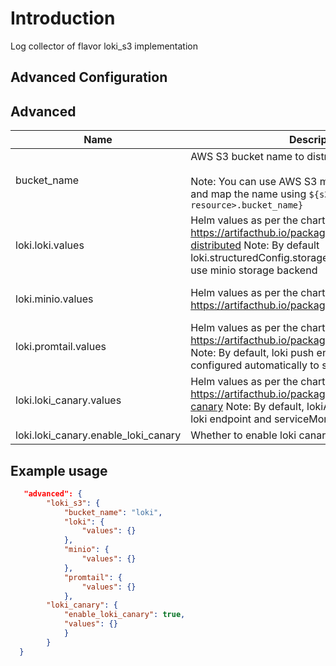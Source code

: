 # Introduction

Log collector of flavor loki_s3 implementation

## Advanced Configuration

## Advanced

| Name                                | Description                                                                                                                                                                                         | Datatype           | Required |
|-------------------------------------|-----------------------------------------------------------------------------------------------------------------------------------------------------------------------------------------------------|--------------------|----------|
| bucket_name                         | AWS S3 bucket name to distribute chunks. <br><br> Note: You can use AWS S3 module to create bucket and map the name using `${s3.<name-of-your-resource>.bucket_name}`                               | string             | yes      |
| loki.loki.values                    | Helm values as per the chart https://artifacthub.io/packages/helm/grafana/loki-distributed  Note: By default loki.structuredConfig.storage_config is configured to use minio storage backend | map< string, any > | no       |
| loki.minio.values                   | Helm values as per the chart https://artifacthub.io/packages/helm/bitnami/minio                                                                                                                     | map< string, any > | no       |
| loki.promtail.values                | Helm values as per the chart https://artifacthub.io/packages/helm/grafana/promtail  Note: By default, loki push endpoint will be configured automatically to send log entries to Loki        | map< string, any > | no       |
| loki.loki_canary.values             | Helm values as per the chart https://artifacthub.io/packages/helm/grafana/loki-canary  Note: By default, lokiAddress will be set with loki endpoint and serviceMonitor is enabled            | map< string, any > | no       |
| loki.loki_canary.enable_loki_canary | Whether to enable loki canary or not                                                                                                                                                                | boolean            | no       |

## Example usage
```json 
   "advanced": {
        "loki_s3": {
            "bucket_name": "loki",
            "loki": {
                "values": {}
            },
            "minio": {
                "values": {}
            },
            "promtail": {
                "values": {}
            },
        "loki_canary": {
            "enable_loki_canary": true,
            "values": {}
            }
        }
  }
```